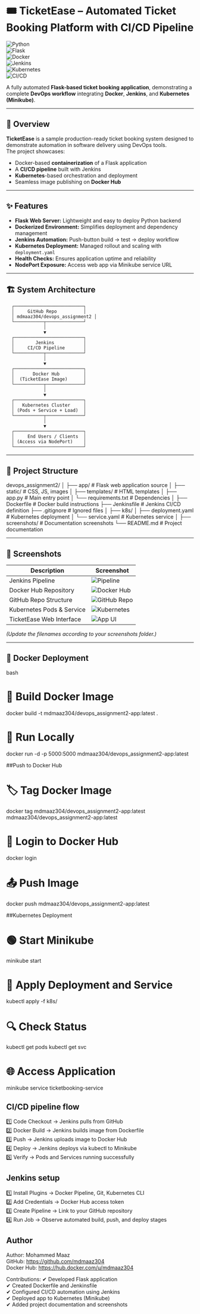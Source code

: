 # 🎟️ TicketEase – Automated Ticket Booking Platform with CI/CD Pipeline  

![Python](https://img.shields.io/badge/python-3.10+-blue)  
![Flask](https://img.shields.io/badge/flask-2.x-green)  
![Docker](https://img.shields.io/badge/docker-latest-blue)  
![Jenkins](https://img.shields.io/badge/jenkins-latest-orange)  
![Kubernetes](https://img.shields.io/badge/kubernetes-latest-lightblue)  
![CI/CD](https://img.shields.io/badge/CI%2FCD-pipeline-red)

A fully automated **Flask-based ticket booking application**, demonstrating a complete **DevOps workflow** integrating **Docker**, **Jenkins**, and **Kubernetes (Minikube)**.  

---

## 🌟 Overview  

**TicketEase** is a sample production-ready ticket booking system designed to demonstrate automation in software delivery using DevOps tools.  
The project showcases:  
- Docker-based **containerization** of a Flask application  
- A **CI/CD pipeline** built with Jenkins  
- **Kubernetes**-based orchestration and deployment  
- Seamless image publishing on **Docker Hub**  

---

## ✨ Features  

- **Flask Web Server:** Lightweight and easy to deploy Python backend  
- **Dockerized Environment:** Simplifies deployment and dependency management  
- **Jenkins Automation:** Push-button build → test → deploy workflow  
- **Kubernetes Deployment:** Managed rollout and scaling with `deployment.yaml`  
- **Health Checks:** Ensures application uptime and reliability  
- **NodePort Exposure:** Access web app via Minikube service URL  

---

## 🏗️ System Architecture  

      ┌──────────────────────────┐
      │     GitHub Repo          │
      │ mdmaaz304/devops_assignment2 │
      └───────────┬──────────────┘
                  │
                  ▼
      ┌──────────────────────────┐
      │        Jenkins           │
      │     CI/CD Pipeline       │
      └───────────┬──────────────┘
                  │
                  ▼
      ┌──────────────────────────┐
      │       Docker Hub         │
      │  (TicketEase Image)      │
      └───────────┬──────────────┘
                  │
                  ▼
      ┌──────────────────────────┐
      │   Kubernetes Cluster     │
      │ (Pods + Service + Load)  │
      └───────────┬──────────────┘
                  │
                  ▼
      ┌──────────────────────────┐
      │     End Users / Clients  │
      │ (Access via NodePort)    │
      └──────────────────────────┘

---

## 📁 Project Structure  

devops_assignment2/
│
├── app/ # Flask web application source
│ ├── static/ # CSS, JS, images
│ ├── templates/ # HTML templates
│ ├── app.py # Main entry point
│ └── requirements.txt # Dependencies
│
├── Dockerfile # Docker build instructions
├── Jenkinsfile # Jenkins CI/CD definition
├── .gitignore # Ignored files
│
├── k8s/
│ ├── deployment.yaml # Kubernetes deployment
│ └── service.yaml # Kubernetes service
│
├── screenshots/ # Documentation screenshots
└── README.md # Project documentation

---

## 📸 Screenshots  

| Description | Screenshot |
|--------------|-------------|
| Jenkins Pipeline | ![Pipeline](./screenshots/jenkins-pipeline-configure.png) |
| Docker Hub Repository | ![Docker Hub](./screenshots/dockerhub.png) |
| GitHub Repo Structure | ![GitHub Repo](./screenshots/github-repo.png) |
| Kubernetes Pods & Service | ![Kubernetes](./screenshots/kubernetes-pods.png) |
| TicketEase Web Interface | ![App UI](./screenshots/applicationinterface1.png) |

*(Update the filenames according to your screenshots folder.)*

---

## 🐳 Docker Deployment  

bash
# 🧱 Build Docker Image
docker build -t mdmaaz304/devops_assignment2-app:latest .

# 🚀 Run Locally
docker run -d -p 5000:5000 mdmaaz304/devops_assignment2-app:latest

##Push to Docker Hub

# 🏷️ Tag Docker Image
docker tag mdmaaz304/devops_assignment2-app:latest mdmaaz304/devops_assignment2-app:latest

# 🔑 Login to Docker Hub
docker login

# 📤 Push Image
docker push mdmaaz304/devops_assignment2-app:latest

##Kubernetes Deployment
# 🟢 Start Minikube
minikube start

# 📄 Apply Deployment and Service
kubectl apply -f k8s/

# 🔍 Check Status
kubectl get pods
kubectl get svc

# 🌐 Access Application
minikube service ticketbooking-service
 
## CI/CD pipeline flow
1️⃣ Code Checkout → Jenkins pulls from GitHub  
2️⃣ Docker Build → Jenkins builds image from Dockerfile  
3️⃣ Push → Jenkins uploads image to Docker Hub  
4️⃣ Deploy → Jenkins deploys via kubectl to Minikube  
5️⃣ Verify → Pods and Services running successfully

## Jenkins setup
1️⃣ Install Plugins → Docker Pipeline, Git, Kubernetes CLI  
2️⃣ Add Credentials → Docker Hub access token  
3️⃣ Create Pipeline → Link to your GitHub repository  
4️⃣ Run Job → Observe automated build, push, and deploy stages  

## Author
Author: Mohammed Maaz  
GitHub: https://github.com/mdmaaz304  
Docker Hub: https://hub.docker.com/u/mdmaaz304  

Contributions:
✔ Developed Flask application  
✔ Created Dockerfile and Jenkinsfile  
✔ Configured CI/CD automation using Jenkins  
✔ Deployed app to Kubernetes (Minikube)  
✔ Added project documentation and screenshots  

 